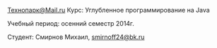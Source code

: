 Технопарк@Mail.ru
Курс: Углубленное программирование на Java

Учебный период: осенний семестр 2014г.

Студент:
Смирнов Михаил, smirnoff24@bk.ru
